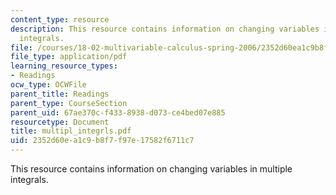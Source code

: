 ```yaml
---
content_type: resource
description: This resource contains information on changing variables in multiple
  integrals.
file: /courses/18-02-multivariable-calculus-spring-2006/2352d60ea1c9b8f7f97e17582f6711c7_multipl_integrls.pdf
file_type: application/pdf
learning_resource_types:
- Readings
ocw_type: OCWFile
parent_title: Readings
parent_type: CourseSection
parent_uid: 67ae370c-f433-8938-d073-ce4bed07e885
resourcetype: Document
title: multipl_integrls.pdf
uid: 2352d60e-a1c9-b8f7-f97e-17582f6711c7
---
```

This resource contains information on changing variables in multiple integrals.


